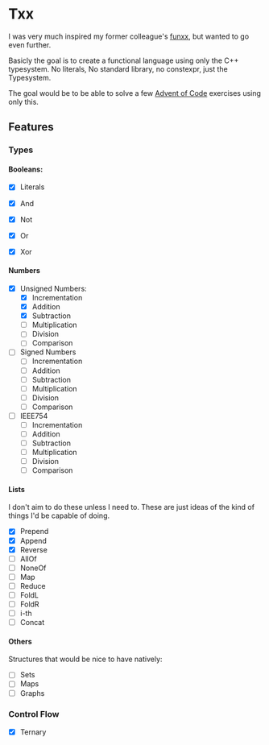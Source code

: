 Txx
===

I was very much inspired my former colleague's
[funxx](https://github.com/VokunGahrotLaas/funxx), but wanted to go even
further.


Basicly the goal is to create a functional language using only the C++
typesystem. No literals, No standard library, no constexpr, just the Typesystem.

The goal would be to be able to solve a few [Advent of
Code](https://adventofcode.com/) exercises using only this.

Features
--------

### Types

#### Booleans:

- [x] Literals
- [x] And
- [x] Not
- [x] Or
- [x] Xor


#### Numbers

- [x] Unsigned Numbers:
  - [x] Incrementation
  - [x] Addition
  - [x] Subtraction
  - [ ] Multiplication
  - [ ] Division
  - [ ] Comparison
- [ ] Signed Numbers
  - [ ] Incrementation
  - [ ] Addition
  - [ ] Subtraction
  - [ ] Multiplication
  - [ ] Division
  - [ ] Comparison
- [ ] IEEE754
  - [ ] Incrementation
  - [ ] Addition
  - [ ] Subtraction
  - [ ] Multiplication
  - [ ] Division
  - [ ] Comparison

#### Lists

I don't aim to do these unless I need to. These are just ideas of the kind
of things I'd be capable of doing.

- [x] Prepend
- [x] Append
- [x] Reverse
- [ ] AllOf
- [ ] NoneOf
- [ ] Map
- [ ] Reduce
- [ ] FoldL
- [ ] FoldR
- [ ] i-th
- [ ] Concat

#### Others

Structures that would be nice to have natively:
- [ ] Sets
- [ ] Maps
- [ ] Graphs

### Control Flow

- [x] Ternary
